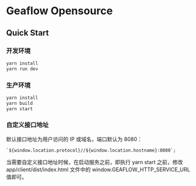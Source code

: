 # Geaflow Opensource

## Quick Start

### 开发环境
```bash 
yarn install
yarn run dev
```

### 生产环境
```bash 
yarn install
yarn build
yarn start
```

### 自定义接口地址
默认接口地址为用户访问的 IP 或域名，端口默认为 8080：
```
`${window.location.protocol}//${window.location.hostname}:8080`;
```

当需要自定义接口地址时候，在启动服务之前，即执行 yarn start 之前，修改 app/client/dist/index.html 文件中的 window.GEAFLOW_HTTP_SERVICE_URL 值即可。
